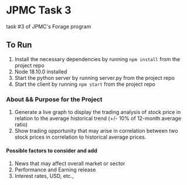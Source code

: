 # JPMC Task 3
task #3 of JPMC's Forage program

## To Run
1.  Install the necessary dependencies by running `npm install` from the project repo
2.  Node 18.10.0 installed
3.  Start the python server by running server.py from the project repo
4.  Start the client by running `npm start` from the project repo

### About && Purpose for the Project
1.  Generate a live graph to display the trading analysis of stock price in relation to the average historical trend (+/- 10% of 12-month average ratio)
2.  Show trading opportunity that may arise in correlation between two stock prices in correlation to historical average prices.

#### Possible factors to consider and add
1.  News that may affect overall market or sector
2.  Performance and Earning release
3.  Interest rates, USD, etc., 
